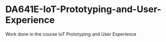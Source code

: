 # DA641E-IoT-Prototyping-and-User-Experience
Work done in the course IoT Prototyping and User Experience
